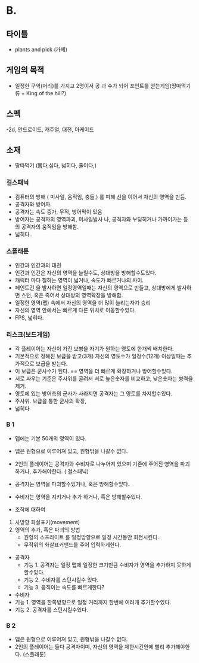 # B.

## 타이틀
- plants and pick (가제)

## 게임의 목적
- 일정한 구역(머리)를 가지고 2명이서 공 과 수가 되어 포인트를 얻는게임(땅따먹기류 + King of the hill?)

## 스펙
-2d, 안드로이드, 캐주얼, 대전, 아케이드

## 소재
- 땅따먹기 (뽑다,심다, 넓히다, 줄이다,)

### 걸스패닉
- 컴퓨터의 방해 ( 미사일, 움직임, 충돌,) 를 피해 선을 이어서 자신의 영역을 만듬.
- 공격자와 방어자.
- 공격자는 속도 증가, 무적, 방어막이 있음
- 방어자는 공격자의 영역파괴, 미사일발사 나, 공격자와 부딪히거나 가까이가는 등 의 공격자의 움직임을 방해함.
- 넓히다..

### 스플래툰
- 인간과 인간과의 대전
- 인간과 인간은 자신의 영역을 늘릴수도, 상대방을 방해할수도있다.
- 캐릭터 마다 칠하는 영역이 넓거나, 속도가 빠르거나의 차이.
- 페인트건 을 발사하면 일정영역일때는 자신의 영역으로 만들고, 상대방에게 발사하면 스턴, 혹은 죽어서 상대방의 영역확장을 방해함.
- 일정한 영역(맵) 속에서 자신의 영역을 더 많이 늘리는자가 승리
- 자신의 영역 안에서는 빠르게 다른 위치로 이동할수있다.
- FPS, 넓히다.


### 리스크(보드게임)
- 각 플레이어는 자신이 가진 보병을 자기가 원하는 영토에 한개씩 배치한다.
- 기본적으로 정해진 보급을 받고(3개) 자신의 영토수가 일정수(12개) 이상일때는 추가적으로 보급을 받는다.
- 이 보급은 군사수가 된다. == 영역을 더 빠르게 확장하거나 방어할수있다.
- 서로 싸우는 기준은 주사위를 굴려서 서로 높은숫자를 비교하고, 낮은숫자는 병력을 제거.
- 영토에 있는 방어측의 군사가 사라지면 공격자는 그 영토를 차지할수있다.
- 주사위. 보급을 통한 군사의 확장,
- 넓히다

### B 1
- 맵에는  기본 50개의 영역이 있다.
- 맵은 원형으로 이루어져 있고, 원형밖을 나갈수 없다.
- 2인의 플레이어는 공격자와 수비자로 나누어져 있으며 기존에 주어진 영역을 파괴하거나, 추가해야한다. ( 걸스패닉)
- 공격자는 영역을 파괴할수있거나, 혹은 방해할수있다.  
- 수비자는 영역을 지키거나 추가 하거나, 혹은 방해할수있다.  

- 조작에 대하여
1. 사방향 화살표키(movement)
2.  영역의 추가, 혹은 파괴의 방법
    - 원형의 스프라이트 를 일정방향으로 일정 시간동안 회전시킨다.
    - 무작위의 화살표커맨드를 주어 입력하게한다.

- 공격자
  - 기능  1. 공격자는 일정 맵에 일정한 크기만큼 수비자가 영역을 추가하지 못하게 할수있다.
  - 기능  2. 수비자를 스턴시킬수 있다.
  - 기능 3. 움직이는 속도를 빠르게한다?
- 수비자
 - 기능 1. 영역을 한쪽방향으로 일정 거리까지  한번에 여러개 추가할수있다.
 - 기능  2. 공격자를 스턴시킬수있다.

### B 2
- 맵은 원형으로 이루어져 있고, 원형밖을 나갈수 없다.
- 2인의 플레이어는 둘다 공격자이며, 자신의 영역을 제한시간안에 빨리 추가해야한다. (스플래툰)
